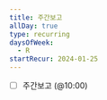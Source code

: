```yaml
---
title: 주간보고
allDay: true
type: recurring
daysOfWeek:
  - R
startRecur: 2024-01-25
---
```

- [ ] 주간보고 (@10:00)
